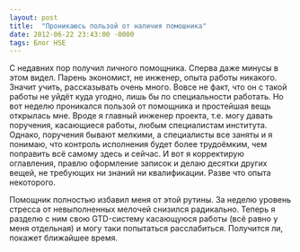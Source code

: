 ```yaml
---
layout: post
title:  "Проникаюсь пользой от наличия помошника"
date: 2012-06-22 23:43:00 -0000
tags: Блог HSE
---
```


С недавних пор получил личного помощника. Сперва даже минусы в этом видел. Парень экономист, не инженер, опыта работы никакого. Значит учить, рассказывать очень много. Вовсе не факт, что он с такой работы не уйдёт куда угодно, лишь бы по специальности работать. Но вот неделю проникался пользой от помощника и простейшая вещь открылась мне. Вроде я главный инженер проекта, т.е. могу давать поручения, касающиеся работы, любым специалистам института. Однако, поручения бывают мелкими, а специалисты все заняты и я понимаю, что контроль исполнения будет более трудоёмким, чем поправить всё самому здесь и сейчас. И вот я корректирую оглавления, правлю оформление записок и делаю десятки других вещей, не требующих ни знаний ни квалификации. Разве что опыта некоторого.

Помощник полностью избавил меня от этой рутины. За неделю уровень стресса от невыполненных мелочей снизился радикально. Теперь я разделю с ним свою GTD-систему касающуюся работы (всё равно у меня отдельная) и могу таки попытаться расслабиться. Получится ли, покажет ближайшее время. 